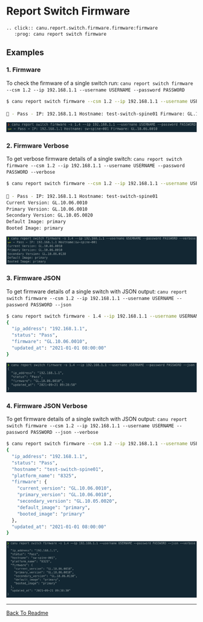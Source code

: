 # Report Switch Firmware

```{eval-rst}
.. click:: canu.report.switch.firmware.firmware:firmware
   :prog: canu report switch firmware
```

## Examples

### 1. Firmware

To check the firmware of a single switch run: `canu report switch firmware --csm 1.2 --ip 192.168.1.1 --username USERNAME --password PASSWORD`

```bash
$ canu report switch firmware --csm 1.2 --ip 192.168.1.1 --username USERNAME --password PASSWORD

🛶 - Pass - IP: 192.168.1.1 Hostname: test-switch-spine01 Firmware: GL.10.06.0001
```

![](docs/images/canu_report_switch_firmware.png)

### 2. Firmware Verbose

To get verbose firmware details of a single switch: `canu report switch firmware --csm 1.2 --ip 192.168.1.1 --username USERNAME --password PASSWORD --verbose`

```bash
$ canu report switch firmware --csm 1.2 --ip 192.168.1.1 --username USERNAME --password PASSWORD --verbose

🛶 - Pass - IP: 192.168.1.1 Hostname: test-switch-spine01
Current Version: GL.10.06.0010
Primary Version: GL.10.06.0010
Secondary Version: GL.10.05.0020
Default Image: primary
Booted Image: primary
```

![](docs/images/canu_report_switch_firmware_verbose.png)

### 3. Firmware JSON

To get firmware details of a single switch with JSON output: `canu report switch firmware --csm 1.2 --ip 192.168.1.1 --username USERNAME --password PASSWORD --json`

```bash
$ canu report switch firmware - 1.4 --ip 192.168.1.1 --username USERNAME --password PASSWORD --json
{
  "ip_address": "192.168.1.1",
  "status": "Pass",
  "firmware": "GL.10.06.0010",
  "updated_at": "2021-01-01 08:00:00"
}
```

![](docs/images/canu_report_switch_firmware_json.png)

### 4. Firmware JSON Verbose

To get firmware details of a single switch with JSON output: `canu report switch firmware --csm 1.2 --ip 192.168.1.1 --username USERNAME --password PASSWORD --json --verbose`

```bash
$ canu report switch firmware --csm 1.2 --ip 192.168.1.1 --username USERNAME --password PASSWORD --json --verbose
{
  "ip_address": "192.168.1.1",
  "status": "Pass",
  "hostname": "test-switch-spine01",
  "platform_name": "8325",
  "firmware": {
    "current_version": "GL.10.06.0010",
    "primary_version": "GL.10.06.0010",
    "secondary_version": "GL.10.05.0020",
    "default_image": "primary",
    "booted_image": "primary"
  },
  "updated_at": "2021-01-01 08:00:00"
}
```

![](docs/images/canu_report_switch_firmware_json_verbose.png)

---

<a href="/readme.md">Back To Readme</a><br>
